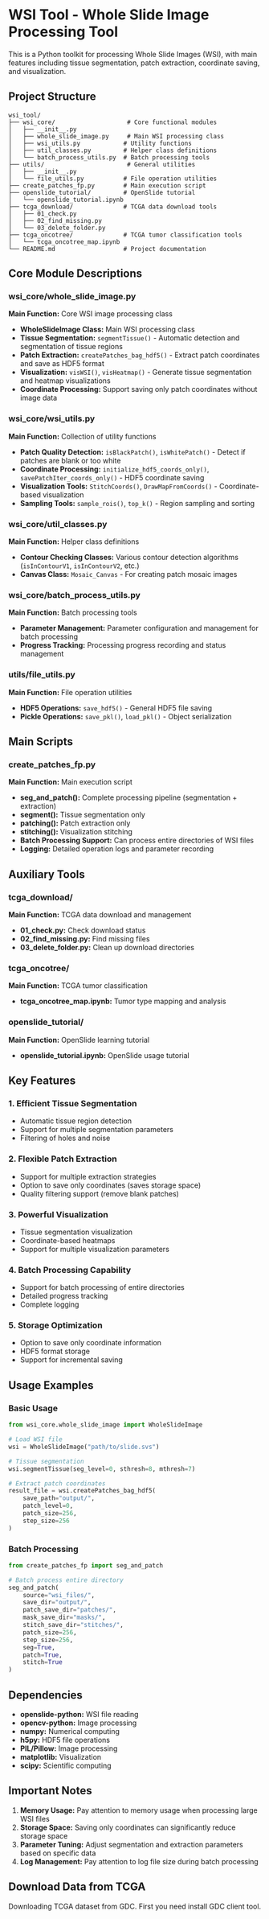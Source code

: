 # WSI Tool - Whole Slide Image Processing Tool

This is a Python toolkit for processing Whole Slide Images (WSI), with main features including tissue segmentation, patch extraction, coordinate saving, and visualization.

## Project Structure

```
wsi_tool/
├── wsi_core/                    # Core functional modules
│   ├── __init__.py
│   ├── whole_slide_image.py     # Main WSI processing class
│   ├── wsi_utils.py            # Utility functions
│   ├── util_classes.py         # Helper class definitions
│   └── batch_process_utils.py  # Batch processing tools
├── utils/                       # General utilities
│   ├── __init__.py
│   └── file_utils.py           # File operation utilities
├── create_patches_fp.py        # Main execution script
├── openslide_tutorial/         # OpenSlide tutorial
│   └── openslide_tutorial.ipynb
├── tcga_download/              # TCGA data download tools
│   ├── 01_check.py
│   ├── 02_find_missing.py
│   └── 03_delete_folder.py
├── tcga_oncotree/              # TCGA tumor classification tools
│   └── tcga_oncotree_map.ipynb
└── README.md                   # Project documentation
```

## Core Module Descriptions

### wsi_core/whole_slide_image.py
**Main Function:** Core WSI image processing class
- **WholeSlideImage Class:** Main WSI processing class
- **Tissue Segmentation:** `segmentTissue()` - Automatic detection and segmentation of tissue regions
- **Patch Extraction:** `createPatches_bag_hdf5()` - Extract patch coordinates and save as HDF5 format
- **Visualization:** `visWSI()`, `visHeatmap()` - Generate tissue segmentation and heatmap visualizations
- **Coordinate Processing:** Support saving only patch coordinates without image data

### wsi_core/wsi_utils.py
**Main Function:** Collection of utility functions
- **Patch Quality Detection:** `isBlackPatch()`, `isWhitePatch()` - Detect if patches are blank or too white
- **Coordinate Processing:** `initialize_hdf5_coords_only()`, `savePatchIter_coords_only()` - HDF5 coordinate saving
- **Visualization Tools:** `StitchCoords()`, `DrawMapFromCoords()` - Coordinate-based visualization
- **Sampling Tools:** `sample_rois()`, `top_k()` - Region sampling and sorting

### wsi_core/util_classes.py
**Main Function:** Helper class definitions
- **Contour Checking Classes:** Various contour detection algorithms (`isInContourV1`, `isInContourV2`, etc.)
- **Canvas Class:** `Mosaic_Canvas` - For creating patch mosaic images

### wsi_core/batch_process_utils.py
**Main Function:** Batch processing tools
- **Parameter Management:** Parameter configuration and management for batch processing
- **Progress Tracking:** Processing progress recording and status management

### utils/file_utils.py
**Main Function:** File operation utilities
- **HDF5 Operations:** `save_hdf5()` - General HDF5 file saving
- **Pickle Operations:** `save_pkl()`, `load_pkl()` - Object serialization

## Main Scripts

### create_patches_fp.py
**Main Function:** Main execution script
- **seg_and_patch():** Complete processing pipeline (segmentation + extraction)
- **segment():** Tissue segmentation only
- **patching():** Patch extraction only
- **stitching():** Visualization stitching
- **Batch Processing Support:** Can process entire directories of WSI files
- **Logging:** Detailed operation logs and parameter recording

## Auxiliary Tools

### tcga_download/
**Main Function:** TCGA data download and management
- **01_check.py:** Check download status
- **02_find_missing.py:** Find missing files
- **03_delete_folder.py:** Clean up download directories

### tcga_oncotree/
**Main Function:** TCGA tumor classification
- **tcga_oncotree_map.ipynb:** Tumor type mapping and analysis

### openslide_tutorial/
**Main Function:** OpenSlide learning tutorial
- **openslide_tutorial.ipynb:** OpenSlide usage tutorial

## Key Features

### 1. Efficient Tissue Segmentation
- Automatic tissue region detection
- Support for multiple segmentation parameters
- Filtering of holes and noise

### 2. Flexible Patch Extraction
- Support for multiple extraction strategies
- Option to save only coordinates (saves storage space)
- Quality filtering support (remove blank patches)

### 3. Powerful Visualization
- Tissue segmentation visualization
- Coordinate-based heatmaps
- Support for multiple visualization parameters

### 4. Batch Processing Capability
- Support for batch processing of entire directories
- Detailed progress tracking
- Complete logging

### 5. Storage Optimization
- Option to save only coordinate information
- HDF5 format storage
- Support for incremental saving

## Usage Examples

### Basic Usage
```python
from wsi_core.whole_slide_image import WholeSlideImage

# Load WSI file
wsi = WholeSlideImage("path/to/slide.svs")

# Tissue segmentation
wsi.segmentTissue(seg_level=0, sthresh=8, mthresh=7)

# Extract patch coordinates
result_file = wsi.createPatches_bag_hdf5(
    save_path="output/",
    patch_level=0,
    patch_size=256,
    step_size=256
)
```

### Batch Processing
```python
from create_patches_fp import seg_and_patch

# Batch process entire directory
seg_and_patch(
    source="wsi_files/",
    save_dir="output/",
    patch_save_dir="patches/",
    mask_save_dir="masks/",
    stitch_save_dir="stitches/",
    patch_size=256,
    step_size=256,
    seg=True,
    patch=True,
    stitch=True
)
```

## Dependencies

- **openslide-python:** WSI file reading
- **opencv-python:** Image processing
- **numpy:** Numerical computing
- **h5py:** HDF5 file operations
- **PIL/Pillow:** Image processing
- **matplotlib:** Visualization
- **scipy:** Scientific computing

## Important Notes

1. **Memory Usage:** Pay attention to memory usage when processing large WSI files
2. **Storage Space:** Saving only coordinates can significantly reduce storage space
3. **Parameter Tuning:** Adjust segmentation and extraction parameters based on specific data
4. **Log Management:** Pay attention to log file size during batch processing

## Download Data from TCGA

Downloading TCGA dataset from GDC. First you need install GDC client tool.

